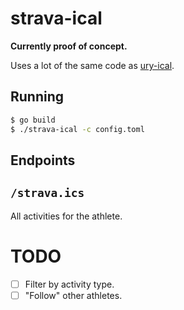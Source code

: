 # strava-ical

**Currently proof of concept.**

Uses a lot of the same code as [ury-ical](https://github.com/UniversityRadioYork/ury-ical).

## Running

```bash
$ go build
$ ./strava-ical -c config.toml
```

## Endpoints

## `/strava.ics`

All activities for the athlete.

# TODO

- [ ] Filter by activity type.
- [ ] "Follow" other athletes.
